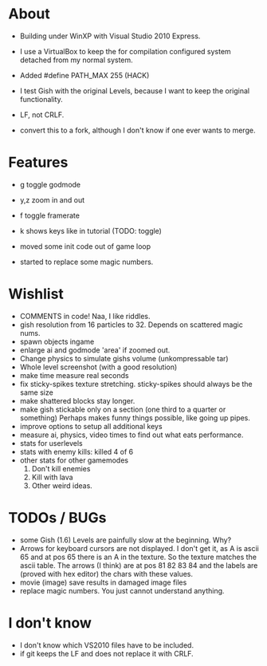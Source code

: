 # About

- Building under WinXP with Visual Studio 2010 Express.
- I use a VirtualBox to keep the for compilation configured system detached from my normal system.
- Added #define PATH\_MAX 255 (HACK)
- I test Gish with the original Levels, because I want to keep the original functionality.
- LF, not CRLF.

- convert this to a fork, although I don't know if one ever wants to merge.


# Features

- g toggle godmode
- y,z zoom in and out
- f toggle framerate
- k shows keys like in tutorial (TODO: toggle)

- moved some init code out of game loop
- started to replace some magic numbers.


# Wishlist

- COMMENTS in code! Naa, I like riddles.
- gish resolution from 16 particles to 32. Depends on scattered magic nums.
- spawn objects ingame
- enlarge ai and godmode 'area' if zoomed out.
- Change physics to simulate gishs volume (unkompressable tar)
- Whole level screenshot (with a good resolution)
- make time measure real seconds
- fix sticky-spikes texture stretching. sticky-spikes should always be the same size
- make shattered blocks stay longer.
- make gish stickable only on a section (one third to a quarter or something)
  Perhaps makes funny things possible, like going up pipes.
- improve options to setup all additional keys
- measure ai, physics, video times to find out what eats performance.
- stats for userlevels
- stats with enemy kills: killed 4 of 6
- other stats for other gamemodes
  1. Don't kill enemies
  2. Kill with lava
  3. Other weird ideas.


# TODOs / BUGs

- some Gish (1.6) Levels are painfully slow at the beginning. Why?
- Arrows for keyboard cursors are not displayed. I don't get it, as A is ascii 65 and at pos 65 there is an A in the texture. So the texture matches the ascii table. The arrows (I think) are at pos 81 82 83 84 and the labels are (proved with hex editor) the chars with these values.
- movie (image) save results in damaged image files
- replace magic numbers. You just cannot understand anything.


# I don't know
- I don't know which VS2010 files have to be included.
- if git keeps the LF and does not replace it with CRLF.







